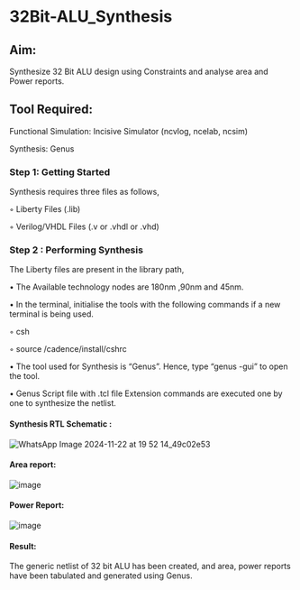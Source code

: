 # 32Bit-ALU_Synthesis

## Aim:

Synthesize 32 Bit ALU design using Constraints and analyse area and Power reports.

## Tool Required:

Functional Simulation: Incisive Simulator (ncvlog, ncelab, ncsim)

Synthesis: Genus

### Step 1: Getting Started

Synthesis requires three files as follows,

◦ Liberty Files (.lib)

◦ Verilog/VHDL Files (.v or .vhdl or .vhd)

### Step 2 : Performing Synthesis

The Liberty files are present in the library path,

• The Available technology nodes are 180nm ,90nm and 45nm.

• In the terminal, initialise the tools with the following commands if a new terminal is being
used.

◦ csh

◦ source /cadence/install/cshrc

• The tool used for Synthesis is “Genus”. Hence, type “genus -gui” to open the tool.

• Genus Script file with .tcl file Extension commands are executed one by one to synthesize the netlist.

#### Synthesis RTL Schematic :
![WhatsApp Image 2024-11-22 at 19 52 14_49c02e53](https://github.com/user-attachments/assets/62a3292c-fe3e-40db-94cf-14aecbfdb7cd)



#### Area report:
![image](https://github.com/user-attachments/assets/8b39627e-8584-41e7-a722-9b5c10b74ab3)


#### Power Report:
![image](https://github.com/user-attachments/assets/b0966588-1aad-4cc9-8790-37984d146810)


#### Result: 

The generic netlist of 32 bit ALU  has been created, and area, power reports have been tabulated and generated using Genus.
